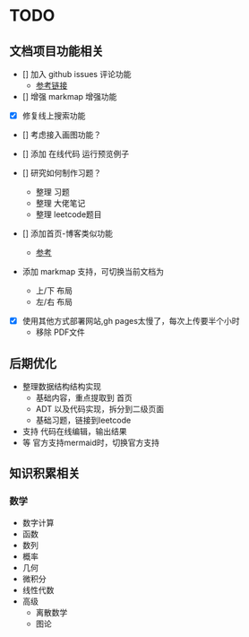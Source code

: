 
# TODO

## 文档项目功能相关

- [] 加入 github issues 评论功能
  - [参考链接](https://zhuanlan.zhihu.com/p/351055497)
- [] 增强 markmap 增强功能
- [x] 修复线上搜索功能
- [] 考虑接入画图功能？
- [] 添加 在线代码 运行预览例子
- [] 研究如何制作习题？
  - 整理 习题
  - 整理 大佬笔记
  - 整理 leetcode题目
- [] 添加首页-博客类似功能
  - [参考](https://freshdesignweb.com/free-blogger-templates/)

- 添加 markmap 支持，可切换当前文档为
  - 上/下 布局
  - 左/右 布局

- [x] 使用其他方式部署网站,gh pages太慢了，每次上传要半个小时
  - 移除 PDF文件

## 后期优化

- 整理数据结构结构实现
  - 基础内容，重点提取到 首页
  - ADT 以及代码实现，拆分到二级页面
  - 基础习题，链接到leetcode
- 支持 代码在线编辑，输出结果
- 等 官方支持mermaid时，切换官方支持

## 知识积累相关

### 数学

- 数字计算
- 函数
- 数列
- 概率
- 几何
- 微积分
- 线性代数
- 高级
  - 离散数学
  - 图论
